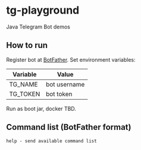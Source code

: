 # tg-playground
Java Telegram Bot demos

## How to run

Register bot at [BotFather](https://t.me/BotFather). 
Set environment variables:

| Variable | Value        |
|----------|--------------|
| TG_NAME  | bot username |
| TG_TOKEN | bot token    |

Run as boot jar, docker TBD. 

## Command list (BotFather format)

```
help - send available command list
```